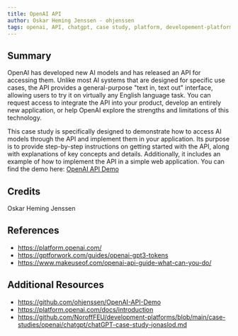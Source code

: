 ```yaml
---
title: OpenAI API
author: Oskar Heming Jenssen - ohjenssen
tags: openai, API, chatgpt, case study, platform, developement-platforms, machine-learning, artificial-intelligence
---
```


## Summary

OpenAI has developed new AI models and has released an API for accessing them. Unlike most AI systems that are designed for specific use cases, the API provides a general-purpose "text in, text out" interface, allowing users to try it on virtually any English language task. You can request access to integrate the API into your product, develop an entirely new application, or help OpenAI explore the strengths and limitations of this technology.

This case study is specifically designed to demonstrate how to access AI models through the API and implement them in your application. Its purpose is to provide step-by-step instructions on getting started with the API, along with explanations of key concepts and details. Additionally, it includes an example of how to implement the API in a simple web application.
You can find the demo here: [OpenAI API Demo](https://github.com/ohjenssen/OpenAI-API-Demo)

## Credits

Oskar Heming Jenssen

## References

- https://platform.openai.com/
- https://gptforwork.com/guides/openai-gpt3-tokens
- https://www.makeuseof.com/openai-api-guide-what-can-you-do/

## Additional Resources

- https://github.com/ohjenssen/OpenAI-API-Demo
- https://platform.openai.com/docs/introduction
- https://github.com/NoroffFEU/development-platforms/blob/main/case-studies/openai/chatgpt/chatGPT-case-study-jonaslod.md
